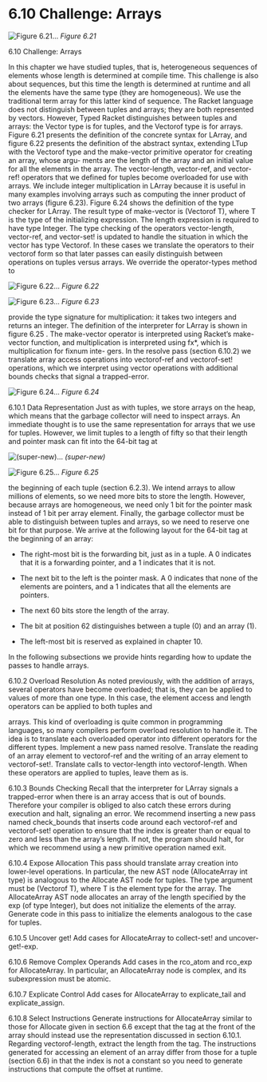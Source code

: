 # 6.10 Challenge: Arrays

![Figure 6.21...](images/page_134_vector_289.png)
*Figure 6.21*

6.10 Challenge: Arrays

In this chapter we have studied tuples, that is, heterogeneous sequences of elements whose length is determined at compile time. This challenge is also about sequences, but this time the length is determined at runtime and all the elements have the same type (they are homogeneous). We use the traditional term array for this latter kind of sequence. The Racket language does not distinguish between tuples and arrays; they are both represented by vectors. However, Typed Racket distinguishes between tuples and arrays: the Vector type is for tuples, and the Vectorof type is for arrays. Figure 6.21 presents the definition of the concrete syntax for LArray, and figure 6.22 presents the definition of the abstract syntax, extending LTup with the Vectorof type and the make-vector primitive operator for creating an array, whose argu- ments are the length of the array and an initial value for all the elements in the array. The vector-length, vector-ref, and vector-ref! operators that we defined for tuples become overloaded for use with arrays. We include integer multiplication in LArray because it is useful in many examples involving arrays such as computing the inner product of two arrays (figure 6.23). Figure 6.24 shows the definition of the type checker for LArray. The result type of make-vector is (Vectorof T), where T is the type of the initializing expression. The length expression is required to have type Integer. The type checking of the operators vector-length, vector-ref, and vector-set! is updated to handle the situation in which the vector has type Vectorof. In these cases we translate the operators to their vectorof form so that later passes can easily distinguish between operations on tuples versus arrays. We override the operator-types method to

![Figure 6.22...](images/page_135_vector_311.png)
*Figure 6.22*

![Figure 6.23...](images/page_135_vector_509.png)
*Figure 6.23*

provide the type signature for multiplication: it takes two integers and returns an integer. The definition of the interpreter for LArray is shown in figure 6.25 . The make-vector operator is interpreted using Racket’s make-vector function, and multiplication is interpreted using fx*, which is multiplication for fixnum inte- gers. In the resolve pass (section 6.10.2) we translate array access operations into vectorof-ref and vectorof-set! operations, which we interpret using vector operations with additional bounds checks that signal a trapped-error.

![Figure 6.24...](images/page_136_vector_542.png)
*Figure 6.24*

6.10.1 Data Representation Just as with tuples, we store arrays on the heap, which means that the garbage collector will need to inspect arrays. An immediate thought is to use the same representation for arrays that we use for tuples. However, we limit tuples to a length of fifty so that their length and pointer mask can fit into the 64-bit tag at

![(super-new)...](images/page_137_vector_88.png)
*(super-new)*

![Figure 6.25...](images/page_137_vector_334.png)
*Figure 6.25*

the beginning of each tuple (section 6.2.3). We intend arrays to allow millions of elements, so we need more bits to store the length. However, because arrays are homogeneous, we need only 1 bit for the pointer mask instead of 1 bit per array element. Finally, the garbage collector must be able to distinguish between tuples and arrays, so we need to reserve one bit for that purpose. We arrive at the following layout for the 64-bit tag at the beginning of an array:

* The right-most bit is the forwarding bit, just as in a tuple. A 0 indicates that it
  is a forwarding pointer, and a 1 indicates that it is not.

* The next bit to the left is the pointer mask. A 0 indicates that none of the
  elements are pointers, and a 1 indicates that all the elements are pointers.

* The next 60 bits store the length of the array.

* The bit at position 62 distinguishes between a tuple (0) and an array (1).

* The left-most bit is reserved as explained in chapter 10.

In the following subsections we provide hints regarding how to update the passes to handle arrays.

6.10.2 Overload Resolution As noted previously, with the addition of arrays, several operators have become overloaded; that is, they can be applied to values of more than one type. In this case, the element access and length operators can be applied to both tuples and

arrays. This kind of overloading is quite common in programming languages, so many compilers perform overload resolution to handle it. The idea is to translate each overloaded operator into different operators for the different types. Implement a new pass named resolve. Translate the reading of an array element to vectorof-ref and the writing of an array element to vectorof-set!. Translate calls to vector-length into vectorof-length. When these operators are applied to tuples, leave them as is.

6.10.3 Bounds Checking Recall that the interpreter for LArray signals a trapped-error when there is an array access that is out of bounds. Therefore your compiler is obliged to also catch these errors during execution and halt, signaling an error. We recommend inserting a new pass named check_bounds that inserts code around each vectorof-ref and vectorof-set! operation to ensure that the index is greater than or equal to zero and less than the array’s length. If not, the program should halt, for which we recommend using a new primitive operation named exit.

6.10.4 Expose Allocation This pass should translate array creation into lower-level operations. In particular, the new AST node (AllocateArray int type) is analogous to the Allocate AST node for tuples. The type argument must be (Vectorof T), where T is the element type for the array. The AllocateArray AST node allocates an array of the length specified by the exp (of type Integer), but does not initialize the elements of the array. Generate code in this pass to initialize the elements analogous to the case for tuples.

6.10.5 Uncover get! Add cases for AllocateArray to collect-set! and uncover-get!-exp.

6.10.6 Remove Complex Operands Add cases in the rco_atom and rco_exp for AllocateArray. In particular, an AllocateArray node is complex, and its subexpression must be atomic.

6.10.7 Explicate Control Add cases for AllocateArray to explicate_tail and explicate_assign.

6.10.8 Select Instructions Generate instructions for AllocateArray similar to those for Allocate given in section 6.6 except that the tag at the front of the array should instead use the representation discussed in section 6.10.1. Regarding vectorof-length, extract the length from the tag. The instructions generated for accessing an element of an array differ from those for a tuple (section 6.6) in that the index is not a constant so you need to generate instructions that compute the offset at runtime.

